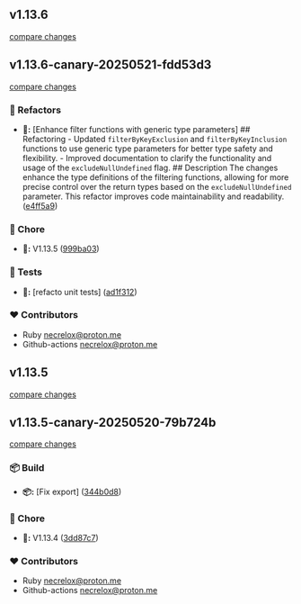 
## v1.13.6

[compare changes](https://github.com/Basalt-Lab/basalt-helper/compare/v1.13.6-canary-20250521-fdd53d3...v1.13.6)

## v1.13.6-canary-20250521-fdd53d3

[compare changes](https://github.com/Basalt-Lab/basalt-helper/compare/v1.13.5-canary-20250520-79b724b...v1.13.6-canary-20250521-fdd53d3)

### 🧹 Refactors

- **🧹:** [Enhance filter functions with generic type parameters] ## Refactoring - Updated `filterByKeyExclusion` and `filterByKeyInclusion` functions to use generic type parameters for better type safety and flexibility. - Improved documentation to clarify the functionality and usage of the `excludeNullUndefined` flag. ## Description The changes enhance the type definitions of the filtering functions, allowing for more precise control over the return types based on the `excludeNullUndefined` parameter. This refactor improves code maintainability and readability. ([e4ff5a9](https://github.com/Basalt-Lab/basalt-helper/commit/e4ff5a9))

### 🦉 Chore

- **🦉:** V1.13.5 ([999ba03](https://github.com/Basalt-Lab/basalt-helper/commit/999ba03))

### 🧪 Tests

- **🧪:** [refacto unit tests] ([ad1f312](https://github.com/Basalt-Lab/basalt-helper/commit/ad1f312))

### ❤️ Contributors

- Ruby <necrelox@proton.me>
- Github-actions <necrelox@proton.me>

## v1.13.5

[compare changes](https://github.com/Basalt-Lab/basalt-helper/compare/v1.13.5-canary-20250520-79b724b...v1.13.5)

## v1.13.5-canary-20250520-79b724b

[compare changes](https://github.com/Basalt-Lab/basalt-helper/compare/v1.13.4-canary-20250519-cba9bba...v1.13.5-canary-20250520-79b724b)

### 📦 Build

- **📦:** [Fix export] ([344b0d8](https://github.com/Basalt-Lab/basalt-helper/commit/344b0d8))

### 🦉 Chore

- **🦉:** V1.13.4 ([3dd87c7](https://github.com/Basalt-Lab/basalt-helper/commit/3dd87c7))

### ❤️ Contributors

- Ruby <necrelox@proton.me>
- Github-actions <necrelox@proton.me>

